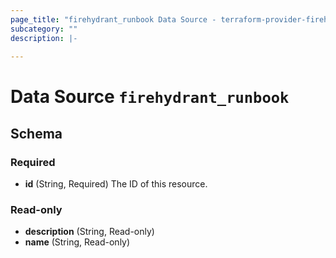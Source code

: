 ```yaml
---
page_title: "firehydrant_runbook Data Source - terraform-provider-firehydrant"
subcategory: ""
description: |-
  
---
```


# Data Source `firehydrant_runbook`





## Schema

### Required

- **id** (String, Required) The ID of this resource.

### Read-only

- **description** (String, Read-only)
- **name** (String, Read-only)


